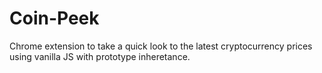 # Coin-Peek
Chrome extension to take a quick look to the latest cryptocurrency prices using vanilla JS with prototype inheretance.